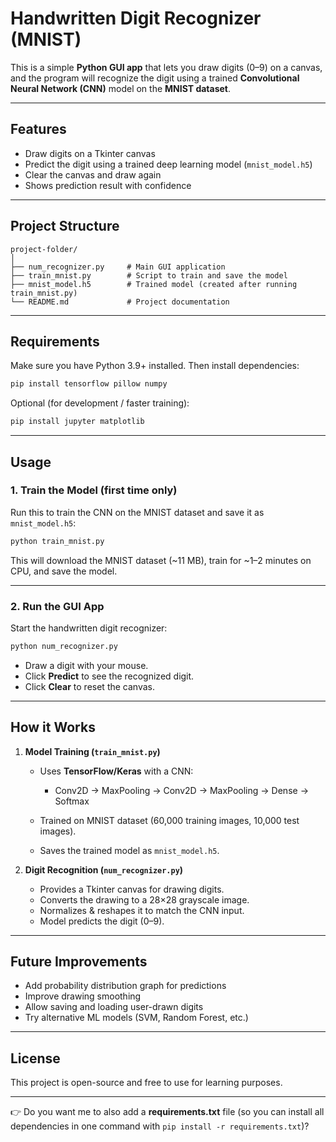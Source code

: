 
#  Handwritten Digit Recognizer (MNIST)

This is a simple **Python GUI app** that lets you draw digits (0–9) on a canvas, and the program will recognize the digit using a trained **Convolutional Neural Network (CNN)** model on the **MNIST dataset**.

---

## Features

* Draw digits on a Tkinter canvas
* Predict the digit using a trained deep learning model (`mnist_model.h5`)
* Clear the canvas and draw again
* Shows prediction result with confidence

---

## Project Structure

```
project-folder/
│
├── num_recognizer.py     # Main GUI application
├── train_mnist.py        # Script to train and save the model
├── mnist_model.h5        # Trained model (created after running train_mnist.py)
└── README.md             # Project documentation
```

---

## Requirements

Make sure you have Python 3.9+ installed. Then install dependencies:

```bash
pip install tensorflow pillow numpy
```

Optional (for development / faster training):

```bash
pip install jupyter matplotlib
```

---

## Usage

### 1. Train the Model (first time only)

Run this to train the CNN on the MNIST dataset and save it as `mnist_model.h5`:

```bash
python train_mnist.py
```

This will download the MNIST dataset (\~11 MB), train for \~1–2 minutes on CPU, and save the model.

---

### 2. Run the GUI App

Start the handwritten digit recognizer:

```bash
python num_recognizer.py
```

* Draw a digit with your mouse.
* Click **Predict** to see the recognized digit.
* Click **Clear** to reset the canvas.

---

## How it Works

1. **Model Training (`train_mnist.py`)**

   * Uses **TensorFlow/Keras** with a CNN:

     * Conv2D → MaxPooling → Conv2D → MaxPooling → Dense → Softmax
   * Trained on MNIST dataset (60,000 training images, 10,000 test images).
   * Saves the trained model as `mnist_model.h5`.

2. **Digit Recognition (`num_recognizer.py`)**

   * Provides a Tkinter canvas for drawing digits.
   * Converts the drawing to a 28×28 grayscale image.
   * Normalizes & reshapes it to match the CNN input.
   * Model predicts the digit (0–9).

---

## Future Improvements

* Add probability distribution graph for predictions
* Improve drawing smoothing
* Allow saving and loading user-drawn digits
* Try alternative ML models (SVM, Random Forest, etc.)

---

## License

This project is open-source and free to use for learning purposes.

---

👉 Do you want me to also add a **requirements.txt** file (so you can install all dependencies in one command with `pip install -r requirements.txt`)?
